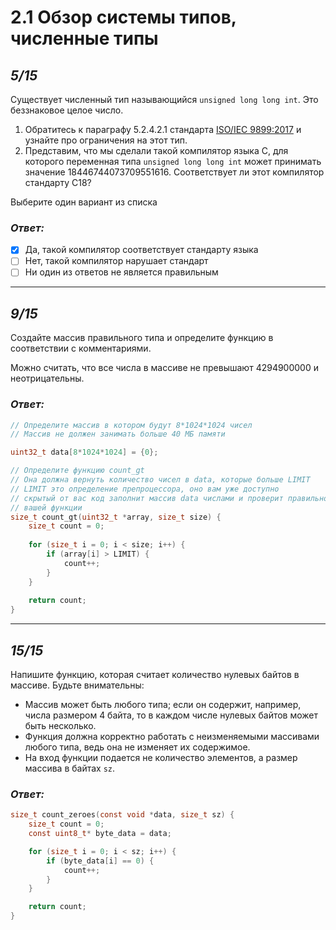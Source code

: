 # 2.1 Обзор системы типов, численные типы

## _5/15_

Существует численный тип называющийся `unsigned long long int`. Это беззнаковое целое число.

1. Обратитесь к параграфу 5.2.4.2.1 стандарта [ISO/IEC 9899:2017](https://www.open-std.org/jtc1/sc22/wg14/www/docs/n2310.pdf) и узнайте про ограничения на этот тип.
2. Представим, что мы сделали такой компилятор языка С, для которого переменная типа `unsigned long long int` может принимать значение 18446744073709551616. Соответствует ли этот компилятор стандарту C18?

Выберите один вариант из списка

### ___Ответ:___
- [x] Да, такой компилятор соответствует стандарту языка
- [ ] Нет, такой компилятор нарушает стандарт
- [ ] Ни один из ответов не является правильным

---

## _9/15_

Создайте массив правильного типа и определите функцию в соответствии с комментариями.

Можно считать, что все числа в массиве не превышают 4294900000 и неотрицательны.

### ___Ответ:___

```c
// Определите массив в котором будут 8*1024*1024 чисел
// Массив не должен занимать больше 40 МБ памяти

uint32_t data[8*1024*1024] = {0};

// Определите функцию count_gt
// Она должна вернуть количество чисел в data, которые больше LIMIT
// LIMIT это определение препроцессора, оно вам уже доступно
// скрытый от вас код заполнит массив data числами и проверит правильность
// вашей функции
size_t count_gt(uint32_t *array, size_t size) {
    size_t count = 0;
    
    for (size_t i = 0; i < size; i++) {
        if (array[i] > LIMIT) {
            count++;
        }
    }
    
    return count;
}
```

---

## _15/15_

Напишите функцию, которая считает количество нулевых байтов в массиве. Будьте внимательны:

- Массив может быть любого типа; если он содержит, например, числа размером 4 байта, то в каждом числе нулевых байтов может быть несколько.
- Функция должна корректно работать с неизменяемыми массивами любого типа, ведь она не изменяет их содержимое.
- На вход функции подается не количество элементов, а размер массива в байтах `sz`.

### ___Ответ:___

```c
size_t count_zeroes(const void *data, size_t sz) {
    size_t count = 0;
    const uint8_t* byte_data = data; 

    for (size_t i = 0; i < sz; i++) {
        if (byte_data[i] == 0) {
            count++;
        }
    }

    return count;
}
```
